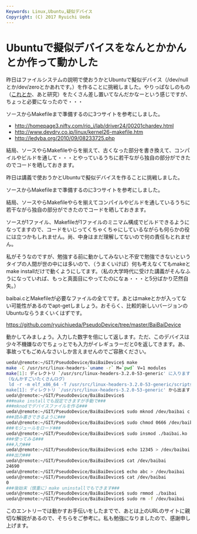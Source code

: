 ```yaml
---
Keywords: Linux,Ubuntu,疑似デバイス
Copyright: (C) 2017 Ryuichi Ueda
---
```


# Ubuntuで擬似デバイスをなんとかかんとか作って動かした
<!--:ja-->昨日はファイルシステムの説明で使おうかとUbuntuで擬似デバイス（/dev/nullとか/dev/zeroとかあれです。）を作ることに挑戦しました。やりっぱなしのもの（<a href="http://blog.ueda.asia/?p=2133" title="グルー言語を作る作業を少し進めた" target="_blank">これとか</a>、あと研究）をたくさん差し置いてなんだかなーという感じですが、ちょっと必要になったので・・・

ソースからMakefileまで準備するのに3つサイトを参考にしました。

<ul>
 <li><a href="http://homepage3.nifty.com/rio_i/lab/driver24/00201chardev.html" target="_blank">http://homepage3.nifty.com/rio_i/lab/driver24/00201chardev.html</a></li>
 <li><a href="http://www.devdrv.co.jp/linux/kernel26-makefile.htm" target="_blank">http://www.devdrv.co.jp/linux/kernel26-makefile.htm</a></li>
 <li><a href="http://ledyba.org/2010/09/08233725.php" target="_blank">http://ledyba.org/2010/09/08233725.php</a></li>
</ul>

結局、ソースやらMakefileやらを揃えて、古くなった部分を書き換えて、コンパイルやビルドを通して・・・とやっているうちに若干ながら独自の部分ができたのでコードを晒しておきます。

<!--:--><!--:en-->昨日は講義で使おうかとUbuntuで擬似デバイスを作ることに挑戦しました。

ソースからMakefileまで準備するのに3つサイトを参考にしました。

結局、ソースやらMakefileやらを揃えてコンパイルやビルドを通しているうちに若干ながら独自の部分ができたのでコードを晒しておきます。

ソースが1ファイル、Makefileが1ファイルのミニマム構成でビルドできるようになってますので、コードをいじってくちゃくちゃにしているながらも何らかの役には立つかもしれません。尚、中身はまだ理解してないので何の責任もとれません。<!--:--><!--more--><!--:ja-->

私がそうなのですが、勉強する前に動かしてみないと不安で勉強できないというタイプの人間が世の中には多いので、（うまくいけば）何も考えなくてもmakeとmake installだけで動くようにしてます。（私の大学時代に受けた講義がそんなふうになっていれば、もっと真面目にやってたのになぁ・・・と5分ばかり茫然自失。）

baibai.cとMakefileが必要なファイルの全てです。あとはmakeとかが入ってない可能性があるのでapt-getしましょう。おそらく、比較的新しいバージョンのUbuntuならうまくいくはずです。

<a href="https://github.com/ryuichiueda/PseudoDevice/tree/master/BaiBaiDevice" target="_blank">https://github.com/ryuichiueda/PseudoDevice/tree/master/BaiBaiDevice</a>


動かしてみましょう。入力した数字を倍にして返します。ただ、このデバイスは少々不機嫌なのでちょっとでも入力がイレギュラーだと0を返してきます。あ、事故ってもごめんなさいしか言えませんのでご容赦ください。

```bash
ueda\@remote:~/GIT/PseudoDevice/BaiBaiDevice$ make
make -C /usr/src/linux-headers-`uname -r` M=`pwd` V=1 modules
make[1]: ディレクトリ `/usr/src/linux-headers-3.2.0-53-generic' に入ります
（なんかすごいたくさんログ）
 ld -r -m elf_x86_64 -T /usr/src/linux-headers-3.2.0-53-generic/scripts/module-common.lds --build-id -o /home/ueda/GIT/PseudoDevice/BaiBaiDevice/baibai.ko /home/ueda/GIT/PseudoDevice/BaiBaiDevice/baibai.o /home/ueda/GIT/PseudoDevice/BaiBaiDevice/baibai.mod.o
make[1]: ディレクトリ `/usr/src/linux-headers-3.2.0-53-generic' から出ます
ueda\@remote:~/GIT/PseudoDevice/BaiBaiDevice$ 
###make installでも設定できますが手動で###
###mknodでデバイスファイルを作る###
ueda\@remote:~/GIT/PseudoDevice/BaiBaiDevice$ sudo mknod /dev/baibai c 0x0123 0
###読み書きできるように###
ueda\@remote:~/GIT/PseudoDevice/BaiBaiDevice$ sudo chmod 0666 /dev/baibai
###モジュールをロード###
ueda\@remote:~/GIT/PseudoDevice/BaiBaiDevice$ sudo insmod ./baibai.ko
###使ってみる###
###入力###
ueda\@remote:~/GIT/PseudoDevice/BaiBaiDevice$ echo 12345 > /dev/baibai 
###出力###
ueda\@remote:~/GIT/PseudoDevice/BaiBaiDevice$ cat /dev/baibai 
24690
ueda\@remote:~/GIT/PseudoDevice/BaiBaiDevice$ echo abc > /dev/baibai 
ueda\@remote:~/GIT/PseudoDevice/BaiBaiDevice$ cat /dev/baibai 
0
###後始末（慎重に）make uninstallでもできます###
ueda\@remote:~/GIT/PseudoDevice/BaiBaiDevice$ sudo rmmod ./baibai
ueda\@remote:~/GIT/PseudoDevice/BaiBaiDevice$ sudo rm -f /dev/baibai
```

このエントリーでは動かすお手伝いをしたまでで、あとは上のURLのサイトに親切な解説があるので、そちらをご参考に。私も勉強になりましたので、感謝申し上げます。<!--:-->
